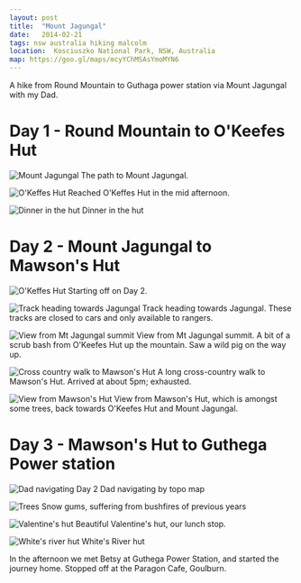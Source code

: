 ```yaml
---
layout: post
title:  "Mount Jagungal"
date:   2014-02-21
tags: nsw australia hiking malcolm
location:  Kosciuszko National Park, NSW, Australia
map: https://goo.gl/maps/mcyYChMSAsYmoMYN6
---
```

A hike from Round Mountain to Guthaga power station via Mount Jagungal with my Dad.

Day 1 - Round Mountain to O'Keefes Hut
======================================

![Mount Jagungal](/photos/jagungal/pano.jpg)
The path to Mount Jagungal.

![O'Keffes Hut](/photos/jagungal/hut1.jpg)
Reached O'Keffes Hut in the mid afternoon.

![Dinner in the hut](/photos/jagungal/dinner1.jpg)
Dinner in the hut

Day 2 - Mount Jagungal to Mawson's Hut
======================================

![O'Keffes Hut](/photos/jagungal/morning2.jpg)
Starting off on Day 2.

![Track heading towards Jagungal](/photos/jagungal/track.jpg)
Track heading towards Jagungal.
These tracks are closed to cars and only available to rangers.

![View from Mt Jagungal summit](/photos/jagungal/summit.jpg)
View from Mt Jagungal summit.
A bit of a scrub bash from O'Keefes Hut up the mountain.
Saw a wild pig on the way up.

![Cross country walk to Mawson's Hut](/photos/jagungal/day2.jpg)
A long cross-country walk to Mawson's Hut.
Arrived at about 5pm; exhausted.

![View from Mawson's Hut](/photos/jagungal/from-mawsons.jpg)
View from Mawson's Hut, which is amongst some trees, back towards
O'Keefes Hut and Mount Jagungal.

Day 3 - Mawson's Hut to Guthega Power station
=============================================

![Dad navigating Day 2](/photos/jagungal/navigation.jpg)
Dad navigating by topo map

![Trees](/photos/jagungal/trees.jpg)
Snow gums, suffering from bushfires of previous years

![Valentine's hut](/photos/jagungal/valentines.jpg)
Beautiful Valentine's hut, our lunch stop.

![White's river hut](/photos/jagungal/whites.jpg)
White's River hut

In the afternoon we met Betsy at Guthega Power Station, and started the journey home.
Stopped off at the Paragon Cafe, Goulburn.

